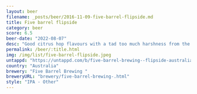 ```yaml
---
layout: beer
filename: _posts/beer/2016-11-09-five-barrel-flipside.md
title: Five barrel flipside
category: beer
score: 6.5
beer-date: "2022-08-07"
desc: "Good citrus hop flavours with a tad too much harshness from the hops. Great light yellow haze"
permalink: /beer/:title.html
img: /img/list/five-barrel-flipside.jpeg
untappd: "https://untappd.com/b/five-barrel-brewing--flipside-australian-ipa/4154665"
country: "Australia"
brewery: "Five Barrel Brewing "
breweryURL: "brewery/five-barrel-brewing-.html"
style: "IPA - Other"
---
```

